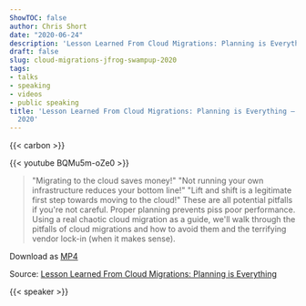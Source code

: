 ```yaml
---
ShowTOC: false
author: Chris Short
date: "2020-06-24"
description: 'Lesson Learned From Cloud Migrations: Planning is Everything'
draft: false
slug: cloud-migrations-jfrog-swampup-2020
tags:
- talks
- speaking
- videos
- public speaking
title: 'Lesson Learned From Cloud Migrations: Planning is Everything — JFrog SwampUP
  2020'
---
```


{{< carbon >}}

{{< youtube BQMu5m-oZe0 >}}

> "Migrating to the cloud saves money!" "Not running your own infrastructure reduces your bottom line!" "Lift and shift is a legitimate first step towards moving to the cloud!" These are all potential pitfalls if you're not careful. Proper planning prevents piss poor performance. Using a real chaotic cloud migration as a guide, we'll walk through the pitfalls of cloud migrations and how to avoid them and the terrifying vendor lock-in (when it makes sense).

Download as [MP4](https://shortcdn.com/chrisshort/Lesson-Learned-From-Cloud-Migrations-Planning-is-Everything-Chris-Short.mp4)

Source: [Lesson Learned From Cloud Migrations: Planning is Everything](https://jfrog.com/user-conference/lesson-learned-from-cloud-migrations-planning-is-everything/)

{{< speaker >}}

